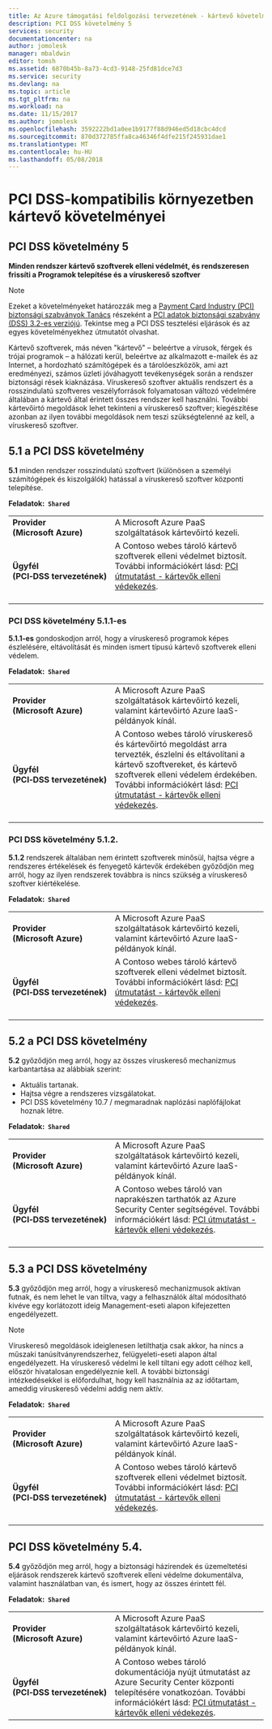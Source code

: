 ```yaml
---
title: Az Azure támogatási feldolgozási tervezetének - kártevő követelmények
description: PCI DSS követelmény 5
services: security
documentationcenter: na
author: jomolesk
manager: mbaldwin
editor: tomsh
ms.assetid: 6870b45b-8a73-4cd3-9148-25fd81dce7d3
ms.service: security
ms.devlang: na
ms.topic: article
ms.tgt_pltfrm: na
ms.workload: na
ms.date: 11/15/2017
ms.author: jomolesk
ms.openlocfilehash: 3592222bd1a0ee1b9177f88d946ed5d18cbc4dcd
ms.sourcegitcommit: 870d372785ffa8ca46346f4dfe215f245931dae1
ms.translationtype: MT
ms.contentlocale: hu-HU
ms.lasthandoff: 05/08/2018
---
```

# <a name="malware-requirements-for-pci-dss-compliant-environments"></a>PCI DSS-kompatibilis környezetben kártevő követelményei 
## <a name="pci-dss-requirement-5"></a>PCI DSS követelmény 5

**Minden rendszer kártevő szoftverek elleni védelmét, és rendszeresen frissíti a Programok telepítése és a víruskereső szoftver**  

> [!NOTE]
> Ezeket a követelményeket határozzák meg a [Payment Card Industry (PCI) biztonsági szabványok Tanács](https://www.pcisecuritystandards.org/pci_security/) részeként a [PCI adatok biztonsági szabvány (DSS) 3.2-es verziójú](https://www.pcisecuritystandards.org/document_library?category=pcidss&document=pci_dss). Tekintse meg a PCI DSS tesztelési eljárások és az egyes követelményekhez útmutatót olvashat.

Kártevő szoftverek, más néven "kártevő" – beleértve a vírusok, férgek és trójai programok – a hálózati kerül, beleértve az alkalmazott e-mailek és az Internet, a hordozható számítógépek és a tárolóeszközök, ami azt eredményezi, számos üzleti jóváhagyott tevékenységek során a rendszer biztonsági rések kiaknázása. Víruskereső szoftver aktuális rendszert és a rosszindulatú szoftveres veszélyforrások folyamatosan változó védelmére általában a kártevő által érintett összes rendszer kell használni. További kártevőirtó megoldások lehet tekinteni a víruskereső szoftver; kiegészítése azonban az ilyen további megoldások nem teszi szükségtelenné az kell, a víruskereső szoftver.

## <a name="pci-dss-requirement-51"></a>5.1 a PCI DSS követelmény

**5.1** minden rendszer rosszindulatú szoftvert (különösen a személyi számítógépek és kiszolgálók) hatással a víruskereső szoftver központi telepítése.

**Feladatok:&nbsp;&nbsp;`Shared`**

|||
|---|---|
| **Provider<br />(Microsoft&nbsp;Azure)** | A Microsoft Azure PaaS szolgáltatások kártevőirtó kezeli. |
| **Ügyfél<br />(PCI&#8209;DSS&nbsp;tervezetének)** | A Contoso webes tároló kártevő szoftverek elleni védelmet biztosít. További információkért lásd: [PCI útmutatást - kártevők elleni védekezés](payment-processing-blueprint.md#security-and-malware-protection).<br /><br />|



### <a name="pci-dss-requirement-511"></a>PCI DSS követelmény 5.1.1-es

**5.1.1-es** gondoskodjon arról, hogy a víruskereső programok képes észlelésére, eltávolítását és minden ismert típusú kártevő szoftverek elleni védelem.

**Feladatok:&nbsp;&nbsp;`Shared`**

|||
|---|---|
| **Provider<br />(Microsoft&nbsp;Azure)** | A Microsoft Azure PaaS szolgáltatások kártevőirtó kezeli, valamint kártevőirtó Azure IaaS-példányok kínál. |
| **Ügyfél<br />(PCI&#8209;DSS&nbsp;tervezetének)** | A Contoso webes tároló víruskereső és kártevőirtó megoldást arra tervezték, észlelni és eltávolítani a kártevő szoftvereket, és kártevő szoftverek elleni védelem érdekében. További információkért lásd: [PCI útmutatást - kártevők elleni védekezés](payment-processing-blueprint.md#security-and-malware-protection).<br /><br />|



### <a name="pci-dss-requirement-512"></a>PCI DSS követelmény 5.1.2.

**5.1.2** rendszerek általában nem érintett szoftverek minősül, hajtsa végre a rendszeres értékelések és fenyegető kártevők érdekében győződjön meg arról, hogy az ilyen rendszerek továbbra is nincs szükség a víruskereső szoftver kiértékelése.

**Feladatok:&nbsp;&nbsp;`Shared`**

|||
|---|---|
| **Provider<br />(Microsoft&nbsp;Azure)** | A Microsoft Azure PaaS szolgáltatások kártevőirtó kezeli, valamint kártevőirtó Azure IaaS-példányok kínál. |
| **Ügyfél<br />(PCI&#8209;DSS&nbsp;tervezetének)** | A Contoso webes tároló kártevő szoftverek elleni védelmet biztosít. További információkért lásd: [PCI útmutatást - kártevők elleni védekezés](payment-processing-blueprint.md#security-and-malware-protection).<br /><br />|



## <a name="pci-dss-requirement-52"></a>5.2 a PCI DSS követelmény

**5.2** győződjön meg arról, hogy az összes víruskereső mechanizmus karbantartása az alábbiak szerint:
- Aktuális tartanak.
- Hajtsa végre a rendszeres vizsgálatokat.
- PCI DSS követelmény 10.7 / megmaradnak naplózási naplófájlokat hoznak létre.

**Feladatok:&nbsp;&nbsp;`Shared`**

|||
|---|---|
| **Provider<br />(Microsoft&nbsp;Azure)** | A Microsoft Azure PaaS szolgáltatások kártevőirtó kezeli, valamint kártevőirtó Azure IaaS-példányok kínál. |
| **Ügyfél<br />(PCI&#8209;DSS&nbsp;tervezetének)** | A Contoso webes tároló van naprakészen tarthatók az Azure Security Center segítségével. További információkért lásd: [PCI útmutatást - kártevők elleni védekezés](payment-processing-blueprint.md#security-and-malware-protection).<br /><br />|



## <a name="pci-dss-requirement-53"></a>5.3 a PCI DSS követelmény

**5.3** győződjön meg arról, hogy a víruskereső mechanizmusok aktívan futnak, és nem lehet le van tiltva, vagy a felhasználók által módosítható kivéve egy korlátozott ideig Management-eseti alapon kifejezetten engedélyezett. 

> [!NOTE]
> Víruskereső megoldások ideiglenesen letilthatja csak akkor, ha nincs a műszaki tanúsítványrendszerhez, felügyeleti-eseti alapon által engedélyezett. Ha víruskereső védelmi le kell tiltani egy adott célhoz kell, először hivatalosan engedélyeznie kell. A további biztonsági intézkedésekkel is előfordulhat, hogy kell használnia az az időtartam, ameddig víruskereső védelmi addig nem aktív.

**Feladatok:&nbsp;&nbsp;`Shared`**

|||
|---|---|
| **Provider<br />(Microsoft&nbsp;Azure)** | A Microsoft Azure PaaS szolgáltatások kártevőirtó kezeli, valamint kártevőirtó Azure IaaS-példányok kínál. |
| **Ügyfél<br />(PCI&#8209;DSS&nbsp;tervezetének)** | A Contoso webes tároló kártevő szoftverek elleni védelmet biztosít. További információkért lásd: [PCI útmutatást - kártevők elleni védekezés](payment-processing-blueprint.md#security-and-malware-protection).<br /><br />|



## <a name="pci-dss-requirement-54"></a>PCI DSS követelmény 5.4.

**5.4** győződjön meg arról, hogy a biztonsági házirendek és üzemeltetési eljárások rendszerek kártevő szoftverek elleni védelme dokumentálva, valamint használatban van, és ismert, hogy az összes érintett fél.

**Feladatok:&nbsp;&nbsp;`Shared`**

|||
|---|---|
| **Provider<br />(Microsoft&nbsp;Azure)** | A Microsoft Azure PaaS szolgáltatások kártevőirtó kezeli, valamint kártevőirtó Azure IaaS-példányok kínál. |
| **Ügyfél<br />(PCI&#8209;DSS&nbsp;tervezetének)** | A Contoso webes tároló dokumentációja nyújt útmutatást az Azure Security Center központi telepítésére vonatkozóan. További információkért lásd: [PCI útmutatást - kártevők elleni védekezés](payment-processing-blueprint.md#security-and-malware-protection).|




